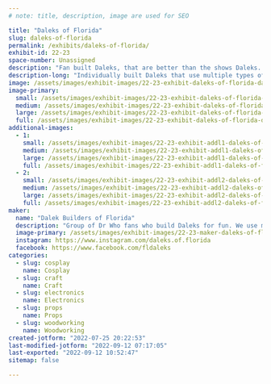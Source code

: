 ```yaml
---
# note: title, description, image are used for SEO

title: "Daleks of Florida"
slug: daleks-of-florida
permalink: /exhibits/daleks-of-florida/
exhibit-id: 22-23
space-number: Unassigned
description: "Fan built Daleks, that are better than the shows Daleks. Come ask us about our built process."
description-long: "Individually built Daleks that use multiple types of build materials and processes. Any where from wood work, electronics, paint, and fabrication of specialty parts. We are more then happy to discuss the building of these villains of Dr Who with anyone who asks. Plus we are always looking to add to our Florida Brigade.  "
image: /assets/images/exhibit-images/22-23-exhibit-daleks-of-florida-dalek-2022-large.jpg
image-primary: 
  small: /assets/images/exhibit-images/22-23-exhibit-daleks-of-florida-dalek-2022-small.jpg
  medium: /assets/images/exhibit-images/22-23-exhibit-daleks-of-florida-dalek-2022-medium.jpg
  large: /assets/images/exhibit-images/22-23-exhibit-daleks-of-florida-dalek-2022-large.jpg
  full: /assets/images/exhibit-images/22-23-exhibit-daleks-of-florida-dalek-2022-full.jpg
additional-images: 
  - 1:
    small: /assets/images/exhibit-images/22-23-exhibit-addl1-daleks-of-florida-dalek-2022a-small.jpg
    medium: /assets/images/exhibit-images/22-23-exhibit-addl1-daleks-of-florida-dalek-2022a-medium.jpg
    large: /assets/images/exhibit-images/22-23-exhibit-addl1-daleks-of-florida-dalek-2022a-large.jpg
    full: /assets/images/exhibit-images/22-23-exhibit-addl1-daleks-of-florida-dalek-2022a-full.jpg
  - 2:
    small: /assets/images/exhibit-images/22-23-exhibit-addl2-daleks-of-florida-dalek-2022b-small.jpg
    medium: /assets/images/exhibit-images/22-23-exhibit-addl2-daleks-of-florida-dalek-2022b-medium.jpg
    large: /assets/images/exhibit-images/22-23-exhibit-addl2-daleks-of-florida-dalek-2022b-large.jpg
    full: /assets/images/exhibit-images/22-23-exhibit-addl2-daleks-of-florida-dalek-2022b-full.jpg
maker: 
  name: "Dalek Builders of Florida"
  description: "Group of Dr Who fans who build Daleks for fun. We use multiple types of building materials and processes for the builds.  We love to talk to to people about our builds and hope to get more fans to build one."
  image-primary: /assets/images/exhibit-images/22-23-maker-daleks-of-florida-dalek-builders-v3-01-medium.jpg
  instagram: https://www.instagram.com/daleks.of.florida
  facebook: https://www.facebook.com/fldaleks
categories: 
  - slug: cosplay
    name: Cosplay
  - slug: craft
    name: Craft
  - slug: electronics
    name: Electronics
  - slug: props
    name: Props
  - slug: woodworking
    name: Woodworking
created-jotform: "2022-07-25 20:22:53"
last-modified-jotform: "2022-09-12 07:17:05"
last-exported: "2022-09-12 10:52:47"
sitemap: false

---
```

